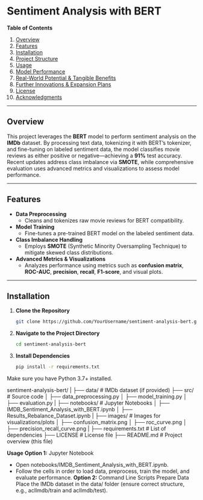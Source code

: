 # Sentiment Analysis with BERT

**Table of Contents**
1. [Overview](#overview)  
2. [Features](#features)  
3. [Installation](#installation)  
4. [Project Structure](#project-structure)  
5. [Usage](#usage)  
6. [Model Performance](#model-performance)  
7. [Real-World Potential & Tangible Benefits](#real-world-potential--tangible-benefits)  
8. [Further Innovations & Expansion Plans](#further-innovations--expansion-plans)  
9. [License](#license)  
10. [Acknowledgments](#acknowledgments)

---

## Overview
This project leverages the **BERT** model to perform sentiment analysis on the **IMDb** dataset. By processing text data, tokenizing it with BERT’s tokenizer, and fine-tuning on labeled sentiment data, the model classifies movie reviews as either positive or negative—achieving a **91%** test accuracy. Recent updates address class imbalance via **SMOTE**, while comprehensive evaluation uses advanced metrics and visualizations to assess model performance.

---

## Features
- **Data Preprocessing**  
  - Cleans and tokenizes raw movie reviews for BERT compatibility.  
- **Model Training**  
  - Fine-tunes a pre-trained BERT model on the labeled sentiment data.  
- **Class Imbalance Handling**  
  - Employs **SMOTE** (Synthetic Minority Oversampling Technique) to mitigate skewed class distributions.  
- **Advanced Metrics & Visualizations**  
  - Analyzes performance using metrics such as **confusion matrix**, **ROC-AUC**, **precision**, **recall**, **F1-score**, and visual plots.

---

## Installation
1. **Clone the Repository**  
   ```bash
   git clone https://github.com/YourUsername/sentiment-analysis-bert.git

2. **Navigate to the Project Directory**  
   ```bash
   cd sentiment-analysis-bert

3. **Install Dependencies**  
   ```bash
   pip install -r requirements.txt
Make sure you have Python 3.7+ installed.

sentiment-analysis-bert/
|
├── data/                      # IMDb dataset (if provided)
├── src/                       # Source code
│   ├── data_preprocessing.py
│   ├── model_training.py
│   ├── evaluation.py
|
├── notebooks/                 # Jupyter Notebooks
│   ├── IMDB_Sentiment_Analysis_with_BERT.ipynb
│   ├── Results_Rebalance_Dataset.ipynb
|
├── images/                    # Images for visualizations/plots
│   ├── confusion_matrix.png
│   ├── roc_curve.png
│   ├── precision_recall_curve.png
|
├── requirements.txt           # List of dependencies
├── LICENSE                    # License file
├── README.md                  # Project overview (this file)

**Usage**
**Option 1:** Jupyter Notebook
  - Open notebooks/IMDB_Sentiment_Analysis_with_BERT.ipynb.
  - Follow the cells in order to load data, preprocess, train the model, and evaluate performance.
**Option 2:** Command Line Scripts
Prepare Data
Place the IMDb dataset in the data/ folder (ensure correct structure, e.g., aclImdb/train and aclImdb/test).
